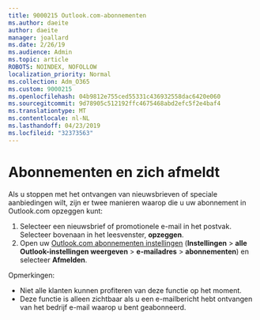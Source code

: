 ```yaml
---
title: 9000215 Outlook.com-abonnementen
ms.author: daeite
author: daeite
manager: joallard
ms.date: 2/26/19
ms.audience: Admin
ms.topic: article
ROBOTS: NOINDEX, NOFOLLOW
localization_priority: Normal
ms.collection: Adm_O365
ms.custom: 9000215
ms.openlocfilehash: 04b9812e755ced55331c436932558dac6420e060
ms.sourcegitcommit: 9d78905c512192ffc4675468abd2efc5f2e4baf4
ms.translationtype: MT
ms.contentlocale: nl-NL
ms.lasthandoff: 04/23/2019
ms.locfileid: "32373563"
---
```

# <a name="subscriptions-and-unsubscribing"></a>Abonnementen en zich afmeldt

Als u stoppen met het ontvangen van nieuwsbrieven of speciale aanbiedingen wilt, zijn er twee manieren waarop die u uw abonnement in Outlook.com opzeggen kunt:

1. Selecteer een nieuwsbrief of promotionele e-mail in het postvak. Selecteer bovenaan in het leesvenster, **opzeggen**.
2. Open uw [Outlook.com abonnementen instellingen](https://outlook.live.com/mail/options/mail/brandsSubscriptions) (**Instellingen** > **alle Outlook-instellingen weergeven** > **e-mailadres** > **abonnementen**) en selecteer **Afmelden**.

Opmerkingen:

- Niet alle klanten kunnen profiteren van deze functie op het moment.
- Deze functie is alleen zichtbaar als u een e-mailbericht hebt ontvangen van het bedrijf e-mail waarop u bent geabonneerd.